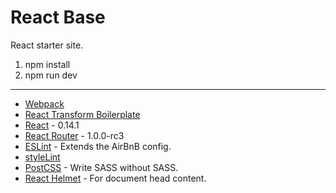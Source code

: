 # React Base

React starter site.


1. npm install
2. npm run dev

----------

- [Webpack](http://webpack.github.io)
- [React Transform Boilerplate](https://github.com/gaearon/react-transform-boilerplate)
- [React](http://facebook.github.io/react) - 0.14.1
- [React Router](https://github.com/rackt/react-router) - 1.0.0-rc3
- [ESLint](https://github.com/eslint/eslintlint) - Extends the AirBnB config.
- [styleLint](http://stylelint.io)
- [PostCSS](https://github.com/postcss) - Write SASS without SASS.
- [React Helmet](https://github.com/nfl/react-helmet) - For document head content.
